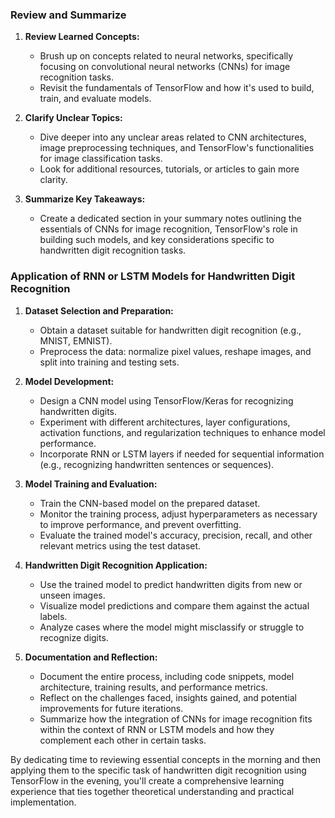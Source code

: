 

###  Review and Summarize

1. **Review Learned Concepts:**
   - Brush up on concepts related to neural networks, specifically focusing on convolutional neural networks (CNNs) for image recognition tasks.
   - Revisit the fundamentals of TensorFlow and how it's used to build, train, and evaluate models.

2. **Clarify Unclear Topics:**
   - Dive deeper into any unclear areas related to CNN architectures, image preprocessing techniques, and TensorFlow's functionalities for image classification tasks.
   - Look for additional resources, tutorials, or articles to gain more clarity.

3. **Summarize Key Takeaways:**
   - Create a dedicated section in your summary notes outlining the essentials of CNNs for image recognition, TensorFlow's role in building such models, and key considerations specific to handwritten digit recognition tasks.

###  Application of RNN or LSTM Models for Handwritten Digit Recognition

1. **Dataset Selection and Preparation:**
   - Obtain a dataset suitable for handwritten digit recognition (e.g., MNIST, EMNIST).
   - Preprocess the data: normalize pixel values, reshape images, and split into training and testing sets.

2. **Model Development:**
   - Design a CNN model using TensorFlow/Keras for recognizing handwritten digits.
   - Experiment with different architectures, layer configurations, activation functions, and regularization techniques to enhance model performance.
   - Incorporate RNN or LSTM layers if needed for sequential information (e.g., recognizing handwritten sentences or sequences).

3. **Model Training and Evaluation:**
   - Train the CNN-based model on the prepared dataset.
   - Monitor the training process, adjust hyperparameters as necessary to improve performance, and prevent overfitting.
   - Evaluate the trained model's accuracy, precision, recall, and other relevant metrics using the test dataset.

4. **Handwritten Digit Recognition Application:**
   - Use the trained model to predict handwritten digits from new or unseen images.
   - Visualize model predictions and compare them against the actual labels.
   - Analyze cases where the model might misclassify or struggle to recognize digits.

5. **Documentation and Reflection:**
   - Document the entire process, including code snippets, model architecture, training results, and performance metrics.
   - Reflect on the challenges faced, insights gained, and potential improvements for future iterations.
   - Summarize how the integration of CNNs for image recognition fits within the context of RNN or LSTM models and how they complement each other in certain tasks.

By dedicating time to reviewing essential concepts in the morning and then applying them to the specific task of handwritten digit recognition using TensorFlow in the evening, you'll create a comprehensive learning experience that ties together theoretical understanding and practical implementation.